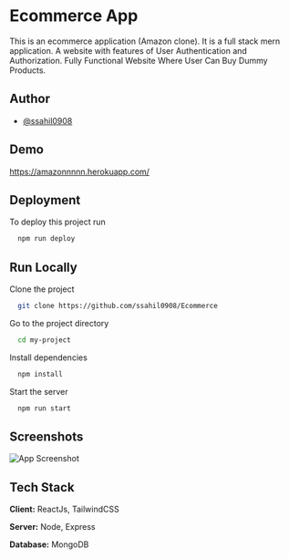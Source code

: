 
# Ecommerce App

This is an ecommerce application (Amazon clone).
It is a full stack mern application.
A  website with features of User Authentication and Authorization.
Fully Functional Website Where User Can Buy Dummy Products.

 


## Author

- [@ssahil0908](https://github.com/ssahil0908)


## Demo

https://amazonnnnn.herokuapp.com/


## Deployment

To deploy this project run

```bash
  npm run deploy
```


## Run Locally

Clone the project

```bash
  git clone https://github.com/ssahil0908/Ecommerce
```

Go to the project directory

```bash
  cd my-project
```

Install dependencies

```bash
  npm install
```

Start the server

```bash
  npm run start
```


## Screenshots

![App Screenshot](https://drive.google.com/file/d/1SaIxeVFNNanu3j2GFw41ZR1M2KUTQTrB/view?usp=sharing)


## Tech Stack

**Client:** ReactJs, TailwindCSS

**Server:** Node, Express 

**Database:** MongoDB